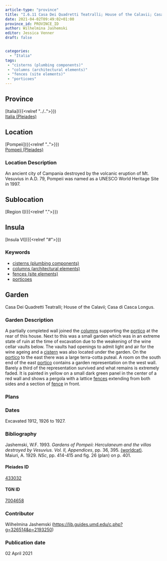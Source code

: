 ```yaml
---
article-type: "province"
title: "I.6.11 Casa Dei Quadretti Teatralli; House of the Calavii; Casa di Casca Longus"
date: 2021-04-02T09:49:02+01:00
province_id: PROVINCE_ID
author: Wilhelmina Jashemski
editor: Jessica Venner
draft: false


categories:
  - "Italia"
tags:
 - "cisterns (plumbing components)"
 - "columns (architectural elements)"
 - "fences (site elements)"
 - "porticoes"
---
```


## Province
[Italia]({{<relref "../..">}}) \
[Italia (Pleiades)](https://pleiades.stoa.org/places/1052)

## Location
[Pompeii]({{<relref "..">}}) \
[Pompeii (Pleiades)](https://pleiades.stoa.org/places/433032)


### Location Description
An ancient city of Campania destroyed by the volcanic eruption of Mt. Vesuvius in A.D. 79, Pompeii was named as a UNESCO World Heritage Site in 1997.

## Sublocation
[Region I]({{<relref ".">}})
## Insula
[Insula VI]({{<relref "#">}})

### Keywords

- [cisterns (plumbing components)](http://vocab.getty.edu/page/aat/300052558)
- [columns (architectural elements)](http://vocab.getty.edu/page/aat/300001571)
- [fences (site elements)](http://vocab.getty.edu/page/aat/300005044)
- [porticoes](http://vocab.getty.edu/page/aat/300004145)


## Garden
Casa Dei Quadretti Teatralli; House of the Calavii; Casa di Casca Longus.

### Garden Description

A partially completed wall joined the [columns](http://vocab.getty.edu/page/aat/300001571) supporting the [portico](http://vocab.getty.edu/page/aat/300004145) at the rear of this house.  Next to this was a small garden which was in an extreme state of ruin at the time of excavation due to the weakening of the wine cellar vaults below. The vaults had openings to admit light and air for the wine ageing and a [cistern](http://vocab.getty.edu/page/aat/300052558) was also located under the garden. On the [portico](http://vocab.getty.edu/page/aat/300004145) to the east there was a large terra-cotta puteal. A room on the south end of the east [portico](http://vocab.getty.edu/page/aat/300004145) contains a garden representation on the west wall. Barely a third of the representation survived and what remains is extremely faded. It is painted in yellow on a small dark green panel in the center of a red wall and shows a pergola with a lattice [fences](http://vocab.getty.edu/page/aat/300005044) extending from both sides and a section of [fence](http://vocab.getty.edu/page/aat/300005044) in front.

<!--### Maps-->

<!--
OLD WAY (DO NOT USE)
![alt_text](../../images/image_name.ext)
*CAPTION*

NEW WAY ↓↓↓↓
{{< figure src="../../images/image_name.ext" alt="ALT_TEXT" title="CAPTION" >}}
-->

### Plans

<!--### Plans

{{< figure src="../../../images/Fig_1_Region_I.tif" alt="Fig. 1: Plan of Pompeii with Region I highlighted, plan in Jashemski, Gardens, p.21." title="Fig. 1: Plan of Pompeii with Region I highlighted, plan in Jashemski, Gardens, p.21 (Rights Statement)." >}}

{{< figure src="../../images/Region_I_insula_vi.tif" alt="Fig. 2: Plan of Region I, insula vi, plan in Jashemski, *Gardens*, plan 9, p. 34; *NSc* (1929), pl 18; Spinnazola, *Scavi nuovi*, vol. 1, after p. 679; Ibid., vol. 2, after p. 1027." title="Fig. 2: Plan of Region I, insula vi, plan in Jashemski, *Gardens*, plan 9, p. 34; *NSc* (1929), pl 18; Spinnazola, *Scavi nuovi*, vol. 1, after p. 679; Ibid., vol. 2, after p. 1027 (Rights Statement)." >}}

### Images

{{< figure src="../images/Fig_19_I.vi.11_13.9.59.jpg" alt="Fig. 3: I. vi. 13.9.59, S.A. Jashemski." title="Fig. 3: I. vi. 13.9.59, S.A. Jashemski (Rights Statement)." >}}-->


### Dates
Excavated 1912, 1926 to 1927.

### Bibliography

Jashemski, W.F. 1993. *Gardens of Pompeii: Herculaneum and the villas destroyed by Vesuvius. Vol. II, Appendices*, pp. 36, 395. [(worldcat)](http://www.worldcat.org/oclc/921816405).    
Maiuri, A. 1929. *NSc*, pp. 414-415 and fig. 26 (plan) on p. 401.  

<!--#### Periodo ID-->

<!-- [PERIODO_ID](https://pleiades.stoa.org/places/PLEIADES_ID) -->

#### Pleiades ID

[433032](https://pleiades.stoa.org/places/433032)

#### TGN ID

[7004658](http://vocab.getty.edu/page/tgn/7004658)

### Contributor

Wilhelmina Jashemski (https://lib.guides.umd.edu/c.php?g=326514&p=2193250)

### Publication date

02 April 2021

<!--### Related articles-->

<!-- Links to other related articles. Leave blank for now -->